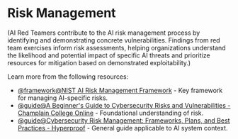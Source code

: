 # Risk Management

(AI Red Teamers contribute to the AI risk management process by identifying and demonstrating concrete vulnerabilities. Findings from red team exercises inform risk assessments, helping organizations understand the likelihood and potential impact of specific AI threats and prioritize resources for mitigation based on demonstrated exploitability.)

Learn more from the following resources:

- [@framework@NIST AI Risk Management Framework](https://www.nist.gov/itl/ai-risk-management-framework) - Key framework for managing AI-specific risks.
- [@guide@A Beginner's Guide to Cybersecurity Risks and Vulnerabilities - Champlain College Online](https://online.champlain.edu/blog/beginners-guide-cybersecurity-risk-management) - Foundational understanding of risk.
- [@guide@Cybersecurity Risk Management: Frameworks, Plans, and Best Practices - Hyperproof](https://hyperproof.io/resource/cybersecurity-risk-management-process/) - General guide applicable to AI system context.
